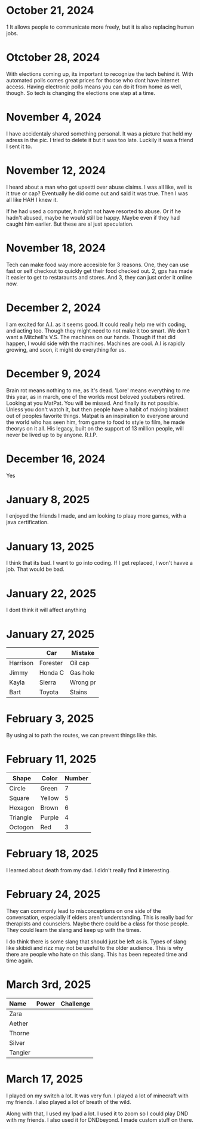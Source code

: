 # October 21, 2024
1 It allows people to communicate more freely, but it is also replacing human jobs.
# Otctober 28, 2024
With elections coming up, its important to recognize the tech behind it. With automated polls comes great prices for thocse who dont have internet access. Having electronic polls means you can do it from home as well, though. So tech is changing the elections one step at a time.
# November 4, 2024
I have accidentaly shared something personal. It was a picture that held my adress in the pic. I tried to delete it but it was too late. Luckily it was a friend I sent it to.
# November 12, 2024
I heard about a man who got upsetti over abuse claims. I was all like, well is it true or cap? 
Eventually he did come out and said it was true. Then I was all like HAH I knew it. 

If he had used a computer, h might not have resorted to abuse. Or if he hadn't abused, maybe he would still be happy. Maybe even if they had caught him earlier. But these are al just speculation.
# November 18, 2024
Tech can make food way more accesible for 3 reasons. One, they can use fast or self checkout to quickly get their food checked out. 2, gps has made it easier to get to restaraunts and stores. And 3, they can just order it online now.
# December 2, 2024
I am excited for A.I. as it seems good. It could really help me with coding, and acting too. Though they might need to not make it too smart. We don't want a Mitchell's V.S. The machines on our hands. Though if that did happen, I would side with the machines. Machines are cool. A.I is rapidly growing, and soon, it might do everything for us.
# December 9, 2024
Brain rot means nothing to me, as it's dead. 'Lore' means everything to me this year, as in march, one of the worlds most beloved youtubers retired. Looking at you MatPat. You will be missed. And finally its not possible. Unless you don't watch it, but then people have a habit of making brainrot out of peoples favorite things. Matpat is an inspiration to everyone around the world who has seen him, from game to food to style to film, he made theorys on it all. His legacy, built on the support of 13 million people, will never be lived up to by anyone. R.I.P.
# December 16, 2024
Yes
# January 8, 2025
I enjoyed the friends I made, and am looking to plaay more games, with a java certification.
# January 13, 2025
I think that its bad. I want to go into coding. If I get replaced, I won't havve a job. That would be bad.
# January 22, 2025
I dont think it will affect anything
# January 27, 2025
|        |   Car   | Mistake |
|--------|---------|---------|
|Harrison| Forester| Oil cap |
|Jimmy   |Honda C  |Gas hole |
| Kayla  | Sierra  |Wrong pr |
| Bart   |  Toyota |Stains   |
# February 3, 2025
By using ai to path the routes, we can prevent things like this.
# February 11, 2025
| Shape  |  Color  |  Number |
|--------|---------|---------|
| Circle |  Green  |    7    |
|Square  | Yellow  |    5    |
|Hexagon |  Brown  |    6    |
|Triangle|  Purple |    4    |
| Octogon|   Red   |    3    |
# February 18, 2025
I learned about death from my dad. I didn't really find it interesting.
# February 24, 2025
  They can commonly lead to misconceptions on one side of the conversation, especially if elders aren't understanding. This is really bad for therapists and counselers. Maybe there could be a class for those people. They could learn the slang and keep up with the times.

  I do think there is some slang that should just be left as is. Types of slang like skibidi and rizz may not be useful to the older audience. This is why there are people who hate on this slang. This has been repeated time and time again.
# March 3rd, 2025
| Name    | Power | Challenge |
| :------ | :---- | :-------- |
| Zara    |       |           |
| Aether  |       |           |
| Thorne  |       |           |
| Silver  |       |           |
| Tangier |       |           |
# March 17, 2025
I played on my switch a lot. It was very fun. I played a lot of minecraft with my friends. I also played a lot of breath of the wild.

Along with that, I used my Ipad a lot. I used it to zoom so I could play DND with my friends. I also used it for DNDbeyond. I made custom stuff on there.
